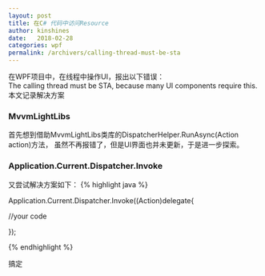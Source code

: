 ```yaml
---
layout: post
title: 在C# 代码中访问Resource
author: kinshines
date:   2018-02-28
categories: wpf
permalink: /archivers/calling-thread-must-be-sta
---
```


<p class="lead">在WPF项目中，在线程中操作UI，报出以下错误：<br/>
The calling thread must be STA, because many UI components require this. <br/>
本文记录解决方案</p>

### MvvmLightLibs

首先想到借助MvvmLightLibs类库的DispatcherHelper.RunAsync(Action action)方法，
虽然不再报错了，但是UI界面也并未更新，于是进一步探索。

### Application.Current.Dispatcher.Invoke

又尝试解决方案如下：
{% highlight java %}

Application.Current.Dispatcher.Invoke((Action)delegate{

//your code

});

{% endhighlight %}

搞定

